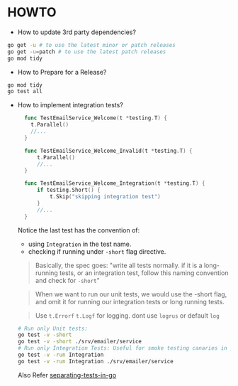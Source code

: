 # HOWTO

- How to update 3rd party dependencies?

```bash
go get -u # to use the latest minor or patch releases
go get -u=patch # to use the latest patch releases
go mod tidy
```

- How to Prepare for a Release?

```bash
go mod tidy
go test all
```

- How to implement integration tests?

  ```go
    func TestEmailService_Welcome(t *testing.T) {
      t.Parallel()
      //...
    }

    func TestEmailService_Welcome_Invalid(t *testing.T) {
        t.Parallel()
        //...
    }

    func TestEmailService_Welcome_Integration(t *testing.T) {
        if testing.Short() {
            t.Skip("skipping integration test")
        }
        //...
    }
  ```

  Notice the last test has the convention of:

  - using `Integration` in the test name.
  - checking if running under `-short` flag directive.

  > Basically, the spec goes: "write all tests normally. if it is a long-running tests, or an integration test, follow this naming convention and check for `-short`"

  > When we want to run our unit tests, we would use the -short flag, and omit it for running our integration tests or long running tests.

  > Use `t.Errorf` `t.Logf` for logging. dont use `logrus` or default `log`

  ```bash
  # Run only Unit tests:
  go test -v -short
  go test -v -short ./srv/emailer/service
  # Run only Integration Tests: Useful for smoke testing canaries in production.
  go test -v -run Integration
  go test -v -run Integration ./srv/emailer/service
  ```

  Also Refer [separating-tests-in-go](https://filipnikolovski.com/separating-tests-in-go/)
